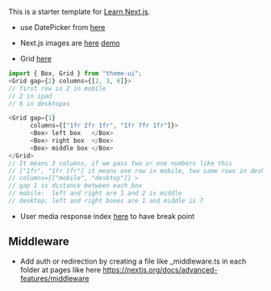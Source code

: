 This is a starter template for [Learn Next.js](https://nextjs.org/learn).
* use DatePicker from [here](https://codeburst.io/form-validation-with-next-js-react-part-2-60753d98c252)

* Next.js images are [here](https://github.com/vercel/next.js/blob/canary/examples/image-component/pages/background.js) [demo](https://image-component.nextjs.gallery/background)
* Grid [here](https://theme-ui.com/components/grid)
```javascript
import { Box, Grid } from "theme-ui";
<Grid gap={2} columns={[2, 3, 6]}>
// first row is 2 in mobile
// 2 in ipad 
// 6 in desktopxs
```
```javascript
<Grid gap={1}
      columns={["1fr 2fr 1fr", "1fr 7fr 1fr"]}>
      <Box> left box   </Box>
      <Box> right box  </Box>
      <Box> middle box </Box>
</Grid>
// It means 3 columns, if we pass two or one numbers like this 
// ["1fr", "1fr 1fr"] it means one row in mobile, two same rows in desktop
// columns={["mobile", "desktop"]} >
// gap 1 is distance between each box
// mobile:  left and right are 1 and 2 is middle
// desktop: left and right boxes are 1 and middle is 7
```

* User media response index [here](https://theme-ui.com/packages/match-media/) to have break point

## Middleware
* Add auth or redirection by creating a file like _middleware.ts in each folder at pages like here
https://nextjs.org/docs/advanced-features/middleware
